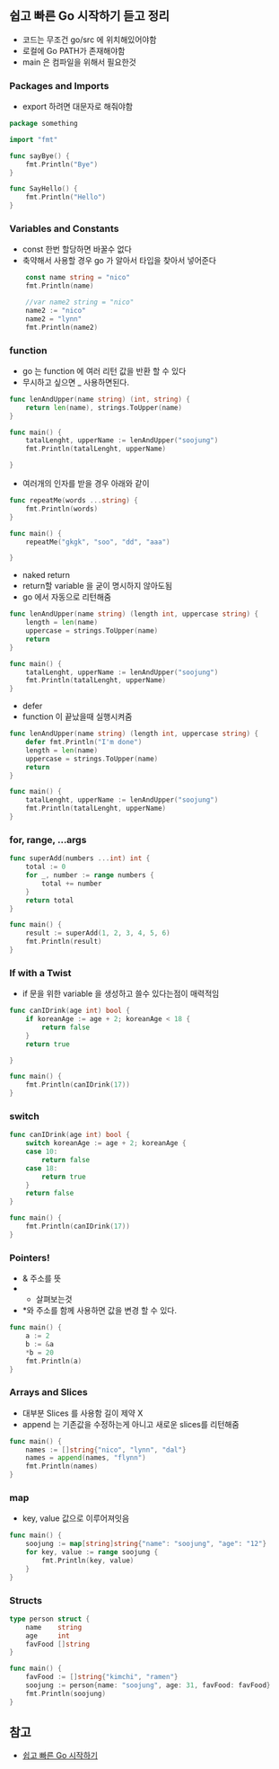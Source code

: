 ## 쉽고 빠른 Go 시작하기 듣고 정리

- 코드는 무조건 go/src 에 위치해있어야함
- 로컬에 Go PATH가 존재해야함
- main 은 컴파일을 위해서 필요한것

### Packages and Imports
- export 하려면 대문자로 해줘야함 
```go
package something

import "fmt"

func sayBye() {
	fmt.Println("Bye")
}

func SayHello() {
	fmt.Println("Hello")
}

```


### Variables and Constants
- const 한번 할당하면 바꿀수 없다
- 축약해서 사용할 경우 go 가 알아서 타입을 찾아서 넣어준다
```go
	const name string = "nico"
	fmt.Println(name)

	//var name2 string = "nico"
	name2 := "nico"
	name2 = "lynn"
	fmt.Println(name2)
```

### function
- go 는 function 에 여러 리턴 값을 반환 할 수 있다
- 무시하고 싶으면 _ 사용하면된다.
```go
func lenAndUpper(name string) (int, string) {
    return len(name), strings.ToUpper(name)
}

func main() {
    tatalLenght, upperName := lenAndUpper("soojung")
    fmt.Println(tatalLenght, upperName)

}

```

- 여러개의 인자를 받을 경우 아래와 같이
```go
func repeatMe(words ...string) {
	fmt.Println(words)
}

func main() {
	repeatMe("gkgk", "soo", "dd", "aaa")

}
```

- naked return
- return할 variable 을 굳이 명시하지 않아도됨
- go 에서 자동으로 리턴해줌
```go
func lenAndUpper(name string) (length int, uppercase string) {
	length = len(name)
	uppercase = strings.ToUpper(name)
	return
}

func main() {
	tatalLenght, upperName := lenAndUpper("soojung")
	fmt.Println(tatalLenght, upperName)
}
```

- defer
- function 이 끝났을때 실행시켜줌
```go
func lenAndUpper(name string) (length int, uppercase string) {
	defer fmt.Println("I'm done")
	length = len(name)
	uppercase = strings.ToUpper(name)
	return
}

func main() {
	tatalLenght, upperName := lenAndUpper("soojung")
	fmt.Println(tatalLenght, upperName)
}
```

### for, range, ...args
```go
func superAdd(numbers ...int) int {
	total := 0
	for _, number := range numbers {
		total += number
	}
	return total
}

func main() {
	result := superAdd(1, 2, 3, 4, 5, 6)
	fmt.Println(result)
}
```

###  If with a Twist 
- if 문을 위한 variable 을 생성하고 쓸수 있다는점이 매력적임
```go
func canIDrink(age int) bool {
	if koreanAge := age + 2; koreanAge < 18 {
		return false
	}
	return true

}

func main() {
	fmt.Println(canIDrink(17))
}
```

### switch
```go
func canIDrink(age int) bool {
	switch koreanAge := age + 2; koreanAge {
	case 10:
		return false
	case 18:
		return true
	}
	return false
}

func main() {
	fmt.Println(canIDrink(17))
}
```

### Pointers!
- & 주소를 뜻
- * 살펴보는것
- *와 주소를 함께 사용하면 값을 변경 할 수 있다.
```go
func main() {
	a := 2
	b := &a
	*b = 20
	fmt.Println(a)
}
```

###  Arrays and Slices
- 대부분 Slices 를 사용함 길이 제약 X
- append 는 기존값을 수정하는게 아니고 새로운 slices를 리턴해줌
```go
func main() {
	names := []string{"nico", "lynn", "dal"}
	names = append(names, "flynn")
	fmt.Println(names)
}
```

### map
- key, value 값으로 이루어져잇음
```go
func main() {
	soojung := map[string]string{"name": "soojung", "age": "12"}
	for key, value := range soojung {
		fmt.Println(key, value)
	}
}
```

### Structs
```go
type person struct {
	name    string
	age     int
	favFood []string
}

func main() {
	favFood := []string{"kimchi", "ramen"}
	soojung := person{name: "soojung", age: 31, favFood: favFood}
	fmt.Println(soojung)
}
```


## 참고
- [쉽고 빠른 Go 시작하기](https://nomadcoders.co/go-for-beginners)